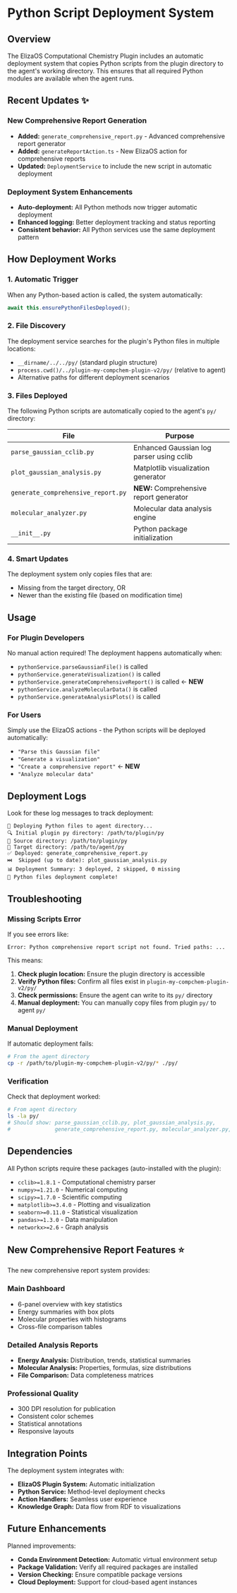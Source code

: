 # Python Script Deployment System

## Overview

The ElizaOS Computational Chemistry Plugin includes an automatic deployment system that copies Python scripts from the plugin directory to the agent's working directory. This ensures that all required Python modules are available when the agent runs.

## Recent Updates ✨

### New Comprehensive Report Generation
- **Added:** `generate_comprehensive_report.py` - Advanced comprehensive report generator
- **Added:** `generateReportAction.ts` - New ElizaOS action for comprehensive reports
- **Updated:** `DeploymentService` to include the new script in automatic deployment

### Deployment System Enhancements
- **Auto-deployment:** All Python methods now trigger automatic deployment
- **Enhanced logging:** Better deployment tracking and status reporting
- **Consistent behavior:** All Python services use the same deployment pattern

## How Deployment Works

### 1. Automatic Trigger
When any Python-based action is called, the system automatically:
```typescript
await this.ensurePythonFilesDeployed();
```

### 2. File Discovery
The deployment service searches for the plugin's Python files in multiple locations:
- `__dirname/../../py/` (standard plugin structure)
- `process.cwd()/../plugin-my-compchem-plugin-v2/py/` (relative to agent)
- Alternative paths for different deployment scenarios

### 3. Files Deployed
The following Python scripts are automatically copied to the agent's `py/` directory:

| File | Purpose |
|------|---------|
| `parse_gaussian_cclib.py` | Enhanced Gaussian log parser using cclib |
| `plot_gaussian_analysis.py` | Matplotlib visualization generator |
| `generate_comprehensive_report.py` | **NEW:** Comprehensive report generator |
| `molecular_analyzer.py` | Molecular data analysis engine |
| `__init__.py` | Python package initialization |

### 4. Smart Updates
The deployment system only copies files that are:
- Missing from the target directory, OR
- Newer than the existing file (based on modification time)

## Usage

### For Plugin Developers
No manual action required! The deployment happens automatically when:
- `pythonService.parseGaussianFile()` is called
- `pythonService.generateVisualization()` is called  
- `pythonService.generateComprehensiveReport()` is called ← **NEW**
- `pythonService.analyzeMolecularData()` is called
- `pythonService.generateAnalysisPlots()` is called

### For Users
Simply use the ElizaOS actions - the Python scripts will be deployed automatically:
- `"Parse this Gaussian file"`
- `"Generate a visualization"`
- `"Create a comprehensive report"` ← **NEW**
- `"Analyze molecular data"`

## Deployment Logs

Look for these log messages to track deployment:

```
🚀 Deploying Python files to agent directory...
🔍 Initial plugin py directory: /path/to/plugin/py
📁 Source directory: /path/to/plugin/py  
📁 Target directory: /path/to/agent/py
✅ Deployed: generate_comprehensive_report.py
⏭️  Skipped (up to date): plot_gaussian_analysis.py
📊 Deployment Summary: 3 deployed, 2 skipped, 0 missing
🎉 Python files deployment complete!
```

## Troubleshooting

### Missing Scripts Error
If you see errors like:
```
Error: Python comprehensive report script not found. Tried paths: ...
```

This means:
1. **Check plugin location:** Ensure the plugin directory is accessible
2. **Verify Python files:** Confirm all files exist in `plugin-my-compchem-plugin-v2/py/`
3. **Check permissions:** Ensure the agent can write to its `py/` directory
4. **Manual deployment:** You can manually copy files from plugin `py/` to agent `py/`

### Manual Deployment
If automatic deployment fails:
```bash
# From the agent directory
cp -r /path/to/plugin-my-compchem-plugin-v2/py/* ./py/
```

### Verification
Check that deployment worked:
```bash
# From agent directory
ls -la py/
# Should show: parse_gaussian_cclib.py, plot_gaussian_analysis.py, 
#              generate_comprehensive_report.py, molecular_analyzer.py, __init__.py
```

## Dependencies

All Python scripts require these packages (auto-installed with the plugin):
- `cclib>=1.8.1` - Computational chemistry parser
- `numpy>=1.21.0` - Numerical computing  
- `scipy>=1.7.0` - Scientific computing
- `matplotlib>=3.4.0` - Plotting and visualization
- `seaborn>=0.11.0` - Statistical visualization
- `pandas>=1.3.0` - Data manipulation
- `networkx>=2.6` - Graph analysis

## New Comprehensive Report Features ⭐

The new comprehensive report system provides:

### Main Dashboard
- 6-panel overview with key statistics
- Energy summaries with box plots
- Molecular properties with histograms
- Cross-file comparison tables

### Detailed Analysis Reports  
- **Energy Analysis:** Distribution, trends, statistical summaries
- **Molecular Analysis:** Properties, formulas, size distributions
- **File Comparison:** Data completeness matrices

### Professional Quality
- 300 DPI resolution for publication
- Consistent color schemes
- Statistical annotations
- Responsive layouts

## Integration Points

The deployment system integrates with:
- **ElizaOS Plugin System:** Automatic initialization
- **Python Service:** Method-level deployment checks
- **Action Handlers:** Seamless user experience
- **Knowledge Graph:** Data flow from RDF to visualizations

## Future Enhancements

Planned improvements:
- **Conda Environment Detection:** Automatic virtual environment setup
- **Package Validation:** Verify all required packages are installed
- **Version Checking:** Ensure compatible package versions
- **Cloud Deployment:** Support for cloud-based agent instances 
